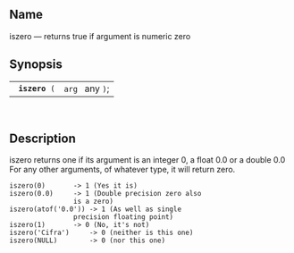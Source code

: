 <div id="fn_iszero" class="refentry">

<div class="titlepage">

</div>

<div class="refnamediv">

## Name

iszero — returns true if argument is numeric zero

</div>

<div class="refsynopsisdiv">

## Synopsis

<div id="fsyn_iszero" class="funcsynopsis">

|                     |                 |
|---------------------|-----------------|
| ` `**`iszero`**` (` | `arg ` any `)`; |

<div class="funcprototype-spacer">

 

</div>

</div>

</div>

<div id="desc_iszero" class="refsect1">

## Description

iszero returns one if its argument is an integer 0, a float 0.0 or a
double 0.0 For any other arguments, of whatever type, it will return
zero.

``` screen
iszero(0)       -> 1 (Yes it is)
iszero(0.0)     -> 1 (Double precision zero also
                is a zero)
iszero(atof('0.0')) -> 1 (As well as single
                precision floating point)
iszero(1)       -> 0 (No, it's not)
iszero('Cifra')     -> 0 (neither is this one)
iszero(NULL)        -> 0 (nor this one)
```

</div>

</div>
